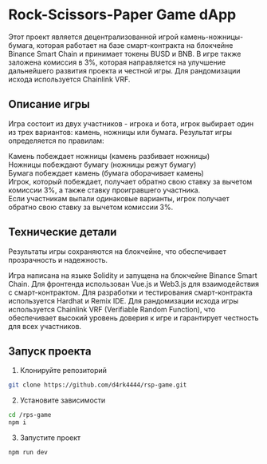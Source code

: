 # Rock-Scissors-Paper Game dApp
      
Этот проект является децентрализованной игрой камень-ножницы-бумага, которая работает на базе смарт-контракта на блокчейне Binance Smart Chain и принимает токены BUSD и BNB. В игре также заложена комиссия в 3%, которая направляется на улучшение дальнейшего развития проекта и честной игры. Для рандомизации исхода используется Chainlink VRF.     
     
## Описание игры
Игра состоит из двух участников - игрока и бота, игрок выбирает один из трех вариантов: камень, ножницы или бумага. Результат игры определяется по правилам:     
        
Камень побеждает ножницы (камень разбивает ножницы)      
Ножницы побеждают бумагу (ножницы режут бумагу)      
Бумага побеждает камень (бумага оборачивает камень)      
Игрок, который побеждает, получает обратно свою ставку за вычетом комиссии 3%, а также ставку проигравшего участника.     
Если участникам выпали одинаковые варианты, игрок получает обратно свою ставку за вычетом комиссии 3%.     
     
## Технические детали
Результаты игры сохраняются на блокчейне, что обеспечивает прозрачность и надежность.      

Игра написана на языке Solidity и запущена на блокчейне Binance Smart Chain. Для фронтенда использован Vue.js и Web3.js для взаимодействия с смарт-контрактом. Для разработки и тестирования смарт-контракта используется Hardhat и Remix IDE. Для рандомизации исхода игры используется Chainlink VRF (Verifiable Random Function), что обеспечивает высокий уровень доверия к игре и гарантирует честность для всех участников.

## Запуск проекта
1) Клонируйте репозиторий
```bash
git clone https://github.com/d4rk4444/rsp-game.git
```
2) Установите зависимости
```bash
cd /rps-game
npm i
```
3) Запустите проект
```bash
npm run dev
```